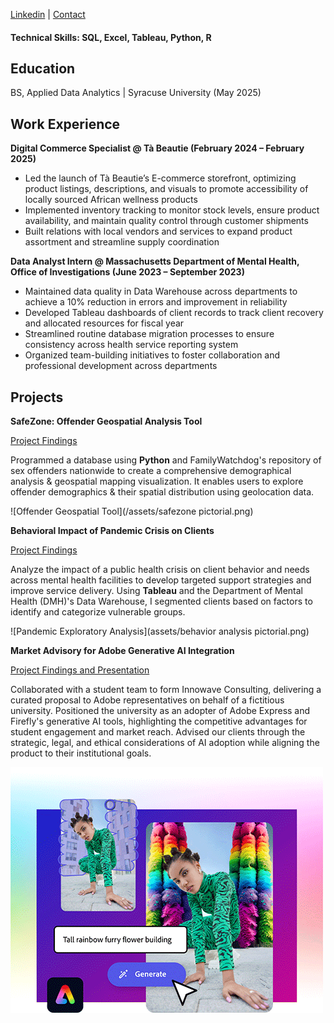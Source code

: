 [Linkedin](https://www.linkedin.com/in/lisapwin/) |
[Contact](Lisanguyen217@gmail.com)

#### Technical Skills: SQL, Excel, Tableau, Python, R

## Education
BS, Applied Data Analytics | Syracuse University (May 2025)

## Work Experience 
**Digital Commerce Specialist @ Tà Beautie (February 2024 – February 2025)**
- Led the launch of Tà Beautie’s E-commerce storefront, optimizing product listings, descriptions, and visuals to promote accessibility of locally sourced African wellness products
- Implemented inventory tracking to monitor stock levels, ensure product availability, and maintain quality control through customer shipments
- Built relations with local vendors and services to expand product assortment and streamline supply coordination 


**Data Analyst Intern @ Massachusetts Department of Mental Health, Office of Investigations (June 2023 – September 2023)**      
- Maintained data quality in Data Warehouse across departments to achieve a 10% reduction in errors and improvement in reliability
- Developed Tableau dashboards of client records to track client recovery and allocated resources for fiscal year
- Streamlined routine database migration processes to ensure consistency across health service reporting system 
- Organized team-building initiatives to foster collaboration and professional development across departments 

## Projects
**SafeZone: Offender Geospatial Analysis Tool**

[Project Findings](https://github.com/lisapng/SafeZone)

Programmed a database using **Python** and FamilyWatchdog's repository of sex offenders nationwide to create a comprehensive demographical analysis & geospatial mapping visualization. It enables users to explore offender demographics & their spatial distribution using geolocation data.

![Offender Geospatial Tool](/assets/safezone pictorial.png)

**Behavioral Impact of Pandemic Crisis on Clients**

[Project Findings](https://drive.google.com/file/d/1RsHd1cuqi8ihXnFZczCB0r9l2JOOwzlS/view)

Analyze the impact of a public health crisis on client behavior and needs across mental health facilities to develop targeted support strategies and improve service delivery. Using **Tableau** and the Department of Mental Health (DMH)'s Data Warehouse, I segmented clients based on factors to identify and categorize vulnerable groups.   

![Pandemic Exploratory Analysis](assets/behavior analysis pictorial.png)

**Market Advisory for Adobe Generative AI Integration**

[Project Findings and Presentation](https://new.express.adobe.com/webpage/HEoYNRcmdJPiK)


Collaborated with a student team to form Innowave Consulting, delivering a curated proposal to Adobe representatives on behalf of a fictitious university. Positioned the university as an adopter of Adobe Express and Firefly's generative AI tools, highlighting the competitive advantages for student engagement and market reach. Advised our clients through the strategic, legal, and ethical considerations of AI adoption while aligning the product to their institutional goals. 

![Adobe Market Advisory](assets/adobe.png)










